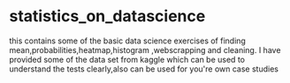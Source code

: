 # statistics_on_datascience
this contains some of the basic data science exercises of finding mean,probabilities,heatmap,histogram ,webscrapping and cleaning.
I have provided some of the data set from kaggle which can be used to understand the tests clearly,also can be used for you're own case studies
